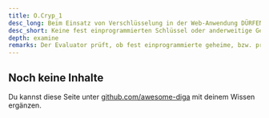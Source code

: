 ```yaml
---
title: O.Cryp_1
desc_long: Beim Einsatz von Verschlüsselung in der Web-Anwendung DÜRFEN KEINE fest einprogrammierten geheimen, bzw. privaten Schlüssel eingesetzt werden
desc_short: Keine fest einprogrammierten Schlüssel oder anderweitige Geheimnisse.
depth: examine
remarks: Der Evaluator prüft, ob fest einprogrammierte geheime, bzw. private Schlüssel eingesetzt werden.
---
```


## Noch keine Inhalte

Du kannst diese Seite unter [github.com/awesome-diga](https://github.com/awesome-diga/tr-faq) mit deinem Wissen ergänzen.
